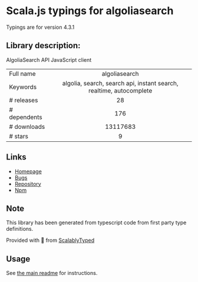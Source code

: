 
# Scala.js typings for algoliasearch

Typings are for version 4.3.1

## Library description:
AlgoliaSearch API JavaScript client

|                    |                 |
| ------------------ | :-------------: |
| Full name          | algoliasearch |
| Keywords           | algolia, search, search api, instant search, realtime, autocomplete |
| # releases         | 28 |
| # dependents       | 176 |
| # downloads        | 13117683 |
| # stars            | 9 |

## Links
- [Homepage](https://www.algolia.com/doc/api-client/javascript/)
- [Bugs](https://github.com/algolia/algoliasearch-client-js/issues)
- [Repository](https://github.com/algolia/algoliasearch-client-js)
- [Npm](https://www.npmjs.com/package/algoliasearch)
    


## Note
This library has been generated from typescript code from first party type definitions.

Provided with :purple_heart: from [ScalablyTyped](https://github.com/oyvindberg/ScalablyTyped)

## Usage
See [the main readme](../../readme.md) for instructions.


